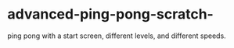 # advanced-ping-pong-scratch-
ping pong with a start screen, different levels, and different speeds.
